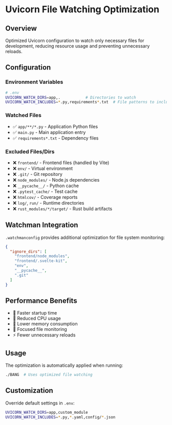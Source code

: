 # Uvicorn File Watching Optimization

## Overview
Optimized Uvicorn configuration to watch only necessary files for development, reducing resource usage and preventing unnecessary reloads.

## Configuration

### Environment Variables
```bash
# .env
UVICORN_WATCH_DIRS=app,.           # Directories to watch
UVICORN_WATCH_INCLUDES=*.py,requirements*.txt  # File patterns to include
```

### Watched Files
- ✅ `app/**/*.py` - Application Python files
- ✅ `main.py` - Main application entry
- ✅ `requirements*.txt` - Dependency files

### Excluded Files/Dirs
- ❌ `frontend/` - Frontend files (handled by Vite)
- ❌ `env/` - Virtual environment
- ❌ `.git/` - Git repository
- ❌ `node_modules/` - Node.js dependencies
- ❌ `__pycache__/` - Python cache
- ❌ `.pytest_cache/` - Test cache
- ❌ `htmlcov/` - Coverage reports
- ❌ `log/`, `run/` - Runtime directories
- ❌ `rust_modules/*/target/` - Rust build artifacts

## Watchman Integration
`.watchmanconfig` provides additional optimization for file system monitoring:

```json
{
  "ignore_dirs": [
    "frontend/node_modules",
    "frontend/.svelte-kit", 
    "env",
    "__pycache__",
    ".git"
  ]
}
```

## Performance Benefits
- 🚀 Faster startup time
- 🔋 Reduced CPU usage  
- 💾 Lower memory consumption
- 🎯 Focused file monitoring
- ⚡ Fewer unnecessary reloads

## Usage
The optimization is automatically applied when running:
```bash
./BANG  # Uses optimized file watching
```

## Customization
Override default settings in `.env`:
```bash
UVICORN_WATCH_DIRS=app,custom_module
UVICORN_WATCH_INCLUDES=*.py,*.yaml,config/*.json
```
